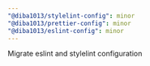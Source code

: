 ```yaml
---
"@diba1013/stylelint-config": minor
"@diba1013/prettier-config": minor
"@diba1013/eslint-config": minor
---
```


Migrate eslint and stylelint configuration
